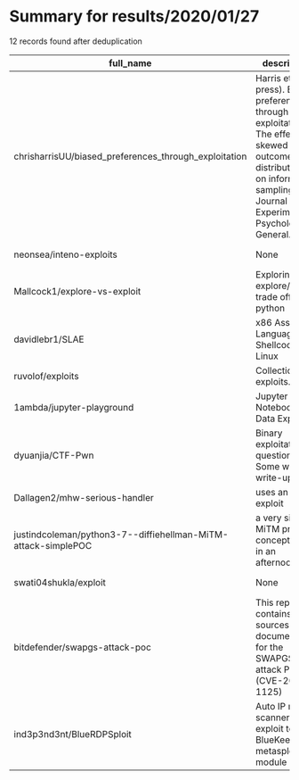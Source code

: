 
# Summary for results/2020/01/27
    
12 records found after deduplication

| full_name | description | html_url | matched_list | matched_count | pushed_at | size | stargazers_count | language | forks_count | vul_ids |
|---------------------------------------------------------------|--------------------------------------------------------------------------------------------------------------------------------------------------------------------------------------|----------------------------------------------------------------------------------|---------------------------------------------|-----------------|---------------------------|--------|--------------------|------------------|---------------|-------------------|
| chrisharrisUU/biased_preferences_through_exploitation | Harris et al. (in press). Biased preferences through exploitation: The effects of skewed outcome distributions on information sampling. Journal of Experimental Psychology: General. | https://github.com/chrisharrisUU/biased_preferences_through_exploitation | ['exploit'] | 1 | 2020-01-27 12:34:09+00:00 | 559 | 0 | R | 0 | [] |
| neonsea/inteno-exploits | None | https://github.com/neonsea/inteno-exploits | ['exploit'] | 1 | 2020-01-27 13:37:34+00:00 | 9 | 2 | Python | 0 | [] |
| Mallcock1/explore-vs-exploit | Exploring the explore/exploit trade off using python | https://github.com/Mallcock1/explore-vs-exploit | ['exploit'] | 1 | 2020-01-27 11:23:55+00:00 | 23 | 0 | Python | 0 | [] |
| davidlebr1/SLAE | x86 Assembly Language and Shellcoding on Linux | https://github.com/davidlebr1/SLAE | ['shellcode'] | 1 | 2020-01-27 02:12:45+00:00 | 22 | 2 | Assembly | 2 | [] |
| ruvolof/exploits | Collection of exploits. | https://github.com/ruvolof/exploits | ['exploit'] | 1 | 2020-01-27 20:19:18+00:00 | 28 | 0 | Python | 0 | [] |
| 1ambda/jupyter-playground | Jupyter Notebooks for Data Exploit 🙂 | https://github.com/1ambda/jupyter-playground | ['exploit'] | 1 | 2020-01-27 06:54:42+00:00 | 286 | 4 | Jupyter Notebook | 2 | [] |
| dyuanjia/CTF-Pwn | Binary exploitation questions. Some with write-ups. | https://github.com/dyuanjia/CTF-Pwn | ['exploit'] | 1 | 2020-01-27 12:48:49+00:00 | 6009 | 0 | Python | 0 | [] |
| Dallagen2/mhw-serious-handler | uses an audio exploit | https://github.com/Dallagen2/mhw-serious-handler | ['exploit'] | 1 | 2020-01-27 02:03:25+00:00 | 0 | 0 | | 0 | [] |
| justindcoleman/python3-7--diffiehellman-MiTM-attack-simplePOC | a very simple MiTM proof of concept i did in an afternoon | https://github.com/justindcoleman/python3-7--diffiehellman-MiTM-attack-simplePOC | ['attack poc'] | 1 | 2020-01-27 03:23:10+00:00 | 2 | 0 | Python | 0 | [] |
| swati04shukla/exploit | None | https://github.com/swati04shukla/exploit | ['exploit'] | 1 | 2020-01-27 10:02:44+00:00 | 0 | 0 | | 0 | [] |
| bitdefender/swapgs-attack-poc | This repository contains the sources and documentation for the SWAPGS attack PoC (CVE-2019-1125) | https://github.com/bitdefender/swapgs-attack-poc | ['attack poc', 'cve poc'] | 2 | 2020-01-27 12:32:04+00:00 | 6814 | 39 | C | 9 | ['CVE-2019-1125'] |
| ind3p3nd3nt/BlueRDPSploit | Auto IP range scanner & exploit tool for BlueKeep metasploit module | https://github.com/ind3p3nd3nt/BlueRDPSploit | ['exploit', 'metasploit module OR payload'] | 2 | 2020-01-27 21:03:51+00:00 | 8 | 13 | nan | 8 | [] |
